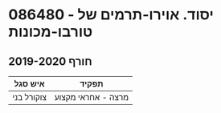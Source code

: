 # 086480 - יסוד. אוירו-תרמים של טורבו-מכונות

## חורף 2019-2020

| איש סגל | תפקיד |
| ---- | ---- |
| צוקורל בני | מרצה - אחראי מקצוע |

